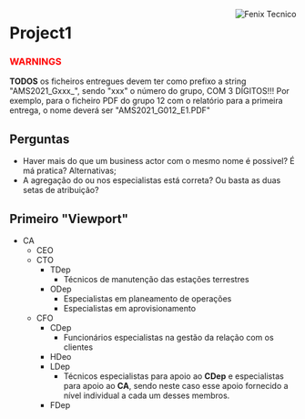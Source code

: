 <a href="http://fenix.tecnico.ulisboa.pt"><img align="right" src="https://fenix.tecnico.ulisboa.pt/api/bennu-portal/configuration/logo" alt="Fenix Tecnico"></a>

# Project1

### <span style="color:red">WARNINGS</span>

**TODOS** os ficheiros entregues devem ter como prefixo a string "AMS2021_Gxxx_", sendo "xxx" o número do grupo, COM 3 DÍGITOS!!! Por exemplo, para o ficheiro PDF do grupo 12 com o relatório para a primeira entrega, o nome deverá ser "AMS2021_G012_E1.PDF"

## Perguntas

* Haver mais do que um business actor com o mesmo nome é possivel? É má pratica? Alternativas;
* A agregação do ou nos especialistas está correta? Ou basta as duas setas de atribuição?

## Primeiro "Viewport"

* CA
  * CEO
  * CTO
    * TDep
      * Técnicos de manutenção das estações terrestres
    * ODep
      * Especialistas em planeamento de operações
      * Especialistas em aprovisionamento
  * CFO
    * CDep
      * Funcionários especialistas na gestão da relação com os clientes
    * HDeo
    * LDep
      * Técnicos especialistas para apoio ao **CDep** e especialistas para apoio ao **CA**, sendo neste caso esse apoio fornecido a nível individual a cada um desses membros.
    * FDep